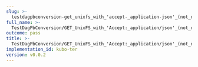 ```yaml
---
slug: >-
  testdagpbconversion-get_unixfs_with_'accept-_application-json'_(not_dag-json)_is_no-op_(no_conversion)
full_name: >-
  TestDagPbConversion/GET_UnixFS_with_'Accept:_application/json'_(not_dag-json)_is_no-op_(no_conversion)
outcome: pass
title: >-
  TestDagPbConversion/GET_UnixFS_with_'Accept:_application/json'_(not_dag-json)_is_no-op_(no_conversion)
implementation_id: kubo-ter
version: v0.0.2
---
```



